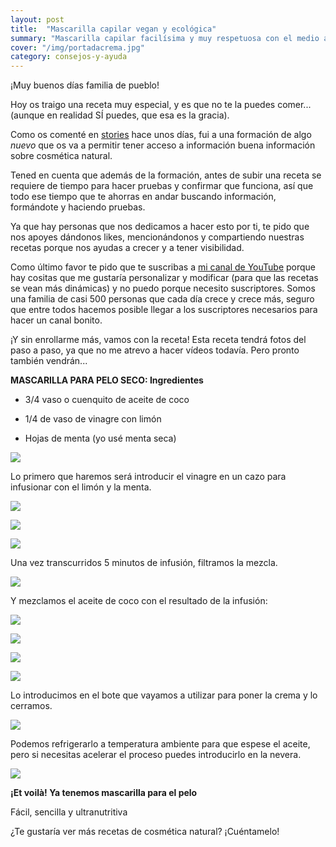 ```yaml
---
layout: post
title:  "Mascarilla capilar vegan y ecológica"
summary: "Mascarilla capilar facilísima y muy respetuosa con el medio ambiente"
cover: "/img/portadacrema.jpg"
category: consejos-y-ayuda
---
```



¡Muy buenos días familia de pueblo!


Hoy os traigo una receta muy especial, y es que no te la puedes comer... (aunque en realidad SÍ puedes, que esa es la gracia).


Como os comenté en [stories](https://www.instagram.com/laveganadepueblo/?hl=es) hace unos días, fui a una formación de algo *nuevo* que os va a permitir tener acceso a información buena información sobre cosmética natural.


Tened en cuenta que además de la formación, antes de subir una receta se requiere de tiempo para hacer pruebas y confirmar que funciona, así que todo ese tiempo que te ahorras en andar buscando información, formándote y haciendo pruebas. 


Ya que hay personas que nos dedicamos a hacer esto por ti, te pido que nos apoyes dándonos likes, mencionándonos y compartiendo nuestras recetas porque nos ayudas a crecer y a tener visibilidad.


Como último favor te pido que te suscribas a [mi canal de YouTube](https://www.youtube.com/channel/UCpwpKnkPezvXFnVyzCWadIQ?view_as=subscriber) porque hay cositas que me gustaría personalizar y modificar (para que las recetas se vean más dinámicas) y no puedo porque necesito suscriptores. Somos una familia de casi 500 personas que cada día crece y crece más, seguro que entre todos hacemos posible llegar a los suscriptores necesarios para hacer un canal bonito.


¡Y sin enrollarme más, vamos con la receta! Esta receta tendrá fotos del paso a paso, ya que no me atrevo a hacer vídeos todavía. Pero pronto también vendrán...



**MASCARILLA PARA PELO SECO: Ingredientes**


- 3/4 vaso o cuenquito de aceite de coco


- 1/4 de vaso de vinagre con limón


- Hojas de menta (yo usé menta seca)



![](/img/ingredientes2.heic) 



Lo primero que haremos será introducir el vinagre en un cazo para infusionar con el limón y la menta.




![](/img/vinagre.HEIC)





![](/img/limón.HEIC) 





![](/img/menta.heic) 



Una vez transcurridos 5 minutos de infusión, filtramos la mezcla.


![](/img/filtrar.HEIC) 



Y mezclamos el aceite de coco con el resultado de la infusión:


![](/img/mezlca.HEIC) 


![](/img/mezcla2.HEIC) 


![](/img/mezcla3.HEIC) 


![](/img/mezcla4.HEIC) 


Lo introducimos en el bote que vayamos a utilizar para poner la crema y lo cerramos.


![](/img/bote.HEIC) 


Podemos refrigerarlo a temperatura ambiente para que espese el aceite, pero si necesitas acelerar el proceso puedes introducirlo en la nevera.



![](/img/crema.heic)







**¡Et voilà! Ya tenemos mascarilla para el pelo**


Fácil, sencilla y ultranutritiva




¿Te gustaría ver más recetas de cosmética natural? ¡Cuéntamelo!

